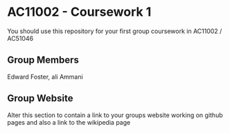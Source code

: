 # AC11002 - Coursework 1
You should use this repository for your first group coursework in AC11002 / AC51046

## Group Members
Edward Foster,
ali Ammani

## Group Website
Alter this section to contain a link to your groups website working on github pages and also a link to the wikipedia page
